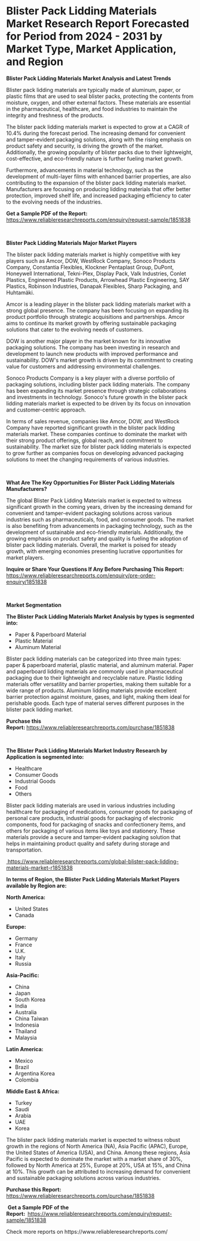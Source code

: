 <p><h1>Blister Pack Lidding Materials Market Research Report Forecasted for Period from 2024 -  2031 by Market Type, Market Application, and Region</h1></p><p><strong>Blister Pack Lidding Materials Market Analysis and Latest Trends</strong></p>
<p><p>Blister pack lidding materials are typically made of aluminum, paper, or plastic films that are used to seal blister packs, protecting the contents from moisture, oxygen, and other external factors. These materials are essential in the pharmaceutical, healthcare, and food industries to maintain the integrity and freshness of the products.</p><p>The blister pack lidding materials market is expected to grow at a CAGR of 10.4% during the forecast period. The increasing demand for convenient and tamper-evident packaging solutions, along with the rising emphasis on product safety and security, is driving the growth of the market. Additionally, the growing popularity of blister packs due to their lightweight, cost-effective, and eco-friendly nature is further fueling market growth.</p><p>Furthermore, advancements in material technology, such as the development of multi-layer films with enhanced barrier properties, are also contributing to the expansion of the blister pack lidding materials market. Manufacturers are focusing on producing lidding materials that offer better protection, improved shelf life, and increased packaging efficiency to cater to the evolving needs of the industries.</p></p>
<p><strong>Get a Sample PDF of the Report:&nbsp;</strong> <a href="https://www.reliableresearchreports.com/enquiry/request-sample/1851838">https://www.reliableresearchreports.com/enquiry/request-sample/1851838</a></p>
<p>&nbsp;</p>
<p><strong>Blister Pack Lidding Materials Major Market Players</strong></p>
<p><p>The blister pack lidding materials market is highly competitive with key players such as Amcor, DOW, WestRock Company, Sonoco Products Company, Constantia Flexibles, Klockner Pentaplast Group, DuPont, Honeywell International, Tekni-Plex, Display Pack, Valk Industries, Conlet Plastics, Engineered Plastic Products, Arrowhead Plastic Engineering, SAY Plastics, Robinson Industries, Danapak Flexibles, Sharp Packaging, and Huhtamäki.</p><p>Amcor is a leading player in the blister pack lidding materials market with a strong global presence. The company has been focusing on expanding its product portfolio through strategic acquisitions and partnerships. Amcor aims to continue its market growth by offering sustainable packaging solutions that cater to the evolving needs of customers.</p><p>DOW is another major player in the market known for its innovative packaging solutions. The company has been investing in research and development to launch new products with improved performance and sustainability. DOW's market growth is driven by its commitment to creating value for customers and addressing environmental challenges.</p><p>Sonoco Products Company is a key player with a diverse portfolio of packaging solutions, including blister pack lidding materials. The company has been expanding its market presence through strategic collaborations and investments in technology. Sonoco's future growth in the blister pack lidding materials market is expected to be driven by its focus on innovation and customer-centric approach.</p><p>In terms of sales revenue, companies like Amcor, DOW, and WestRock Company have reported significant growth in the blister pack lidding materials market. These companies continue to dominate the market with their strong product offerings, global reach, and commitment to sustainability. The market size for blister pack lidding materials is expected to grow further as companies focus on developing advanced packaging solutions to meet the changing requirements of various industries.</p></p>
<p>&nbsp;</p>
<p><strong>What Are The Key Opportunities For Blister Pack Lidding Materials Manufacturers?</strong></p>
<p><p>The global Blister Pack Lidding Materials market is expected to witness significant growth in the coming years, driven by the increasing demand for convenient and tamper-evident packaging solutions across various industries such as pharmaceuticals, food, and consumer goods. The market is also benefiting from advancements in packaging technology, such as the development of sustainable and eco-friendly materials. Additionally, the growing emphasis on product safety and quality is fueling the adoption of blister pack lidding materials. Overall, the market is poised for steady growth, with emerging economies presenting lucrative opportunities for market players.</p></p>
<p><strong>Inquire or Share Your Questions If Any Before Purchasing This Report:</strong> <a href="https://www.reliableresearchreports.com/enquiry/pre-order-enquiry/1851838">https://www.reliableresearchreports.com/enquiry/pre-order-enquiry/1851838</a></p>
<p>&nbsp;</p>
<p><strong>Market Segmentation</strong></p>
<p><strong>The Blister Pack Lidding Materials Market Analysis by types is segmented into:</strong></p>
<p><ul><li>Paper & Paperboard Material</li><li>Plastic Material</li><li>Aluminum Material</li></ul></p>
<p><p>Blister pack lidding materials can be categorized into three main types: paper & paperboard material, plastic material, and aluminum material. Paper and paperboard lidding materials are commonly used in pharmaceutical packaging due to their lightweight and recyclable nature. Plastic lidding materials offer versatility and barrier properties, making them suitable for a wide range of products. Aluminum lidding materials provide excellent barrier protection against moisture, gases, and light, making them ideal for perishable goods. Each type of material serves different purposes in the blister pack lidding market.</p></p>
<p><strong>Purchase this Report:&nbsp;</strong><a href="https://www.reliableresearchreports.com/purchase/1851838">https://www.reliableresearchreports.com/purchase/1851838</a></p>
<p>&nbsp;</p>
<p><strong>The Blister Pack Lidding Materials Market Industry Research by Application is segmented into:</strong></p>
<p><ul><li>Healthcare</li><li>Consumer Goods</li><li>Industrial Goods</li><li>Food</li><li>Others</li></ul></p>
<p><p>Blister pack lidding materials are used in various industries including healthcare for packaging of medications, consumer goods for packaging of personal care products, industrial goods for packaging of electronic components, food for packaging of snacks and confectionery items, and others for packaging of various items like toys and stationery. These materials provide a secure and tamper-evident packaging solution that helps in maintaining product quality and safety during storage and transportation.</p></p>
<p><a href="https://www.reliableresearchreports.com/global-blister-pack-lidding-materials-market-r1851838">&nbsp;https://www.reliableresearchreports.com/global-blister-pack-lidding-materials-market-r1851838</a></p>
<p><strong>In terms of Region, the Blister Pack Lidding Materials Market Players available by Region are:</strong></p>
<p>
    <p> <strong> North America: </strong>
        <ul>
            <li>United States</li>
            <li>Canada</li>
        </ul>
        </p> 
    <p> <strong> Europe: </strong>
        <ul>
            <li>Germany</li>
            <li>France</li>
            <li>U.K.</li>
            <li>Italy</li>
            <li>Russia</li>
        </ul>
        </p> 
    <p> <strong> Asia-Pacific: </strong>
        <ul>
            <li>China</li>
            <li>Japan</li>
            <li>South Korea</li>
            <li>India</li>
            <li>Australia</li>
            <li>China Taiwan</li>
            <li>Indonesia</li>
            <li>Thailand</li>
            <li>Malaysia</li>
        </ul>
        </p> 
    <p> <strong> Latin America: </strong>
        <ul>
            <li>Mexico</li>
            <li>Brazil</li>
            <li>Argentina Korea</li>
            <li>Colombia</li>
        </ul>
        </p> 
    <p> <strong> Middle East & Africa: </strong>
        <ul>
            <li>Turkey</li>
            <li>Saudi</li>
            <li>Arabia</li>
            <li>UAE</li>
            <li>Korea</li>
        </ul>
    </p>
    </p>
<p><p>The blister pack lidding materials market is expected to witness robust growth in the regions of North America (NA), Asia Pacific (APAC), Europe, the United States of America (USA), and China. Among these regions, Asia Pacific is expected to dominate the market with a market share of 30%, followed by North America at 25%, Europe at 20%, USA at 15%, and China at 10%. This growth can be attributed to increasing demand for convenient and sustainable packaging solutions across various industries.</p></p>
<p><strong>Purchase this Report: </strong><a href="https://www.reliableresearchreports.com/purchase/1851838">https://www.reliableresearchreports.com/purchase/1851838</a></p>
<p>&nbsp;<strong>Get a Sample PDF of the Report:&nbsp;&nbsp;</strong><a href="https://www.reliableresearchreports.com/enquiry/request-sample/1851838">https://www.reliableresearchreports.com/enquiry/request-sample/1851838</a></p>
<p><strong></strong></p>
<p>Check more reports on https://www.reliableresearchreports.com/</p>